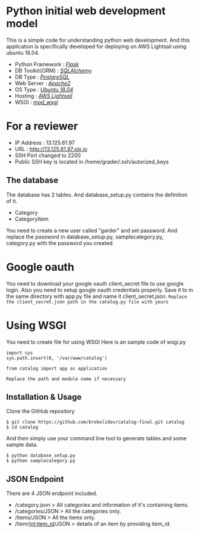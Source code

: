 # Python initial web development model

This is a simple code for understanding python web development.
And this application is specifically developed for deploying on AWS Lightsail using ubuntu 18.04.

- Python Framework : [_Flask_](http://flask.pocoo.org/)
- DB Toolkit(ORM) : [_SQLAlchemy_](https://www.sqlalchemy.org/)
- DB Type : [_PostgreSQL_](https://help.ubuntu.com/community/PostgreSQL)
- Web Server : [_Apache2_](https://httpd.apache.org/)
- OS Type : [_Ubuntu 18.04_](https://www.ubuntu.com/)
- Hosting : [_AWS Lightsail_](https://aws.amazon.com/lightsail/)
- WSGI : [_mod_wsgi_](https://modwsgi.readthedocs.io/en/develop/)


# For a reviewer
- IP Address : 13.125.61.97
- URL : http://13.125.61.97.xip.io
- SSH Port changed to 2200
- Public SSH key is located in /home/grader/.ssh/autorized_keys


## The database

The database has 2 tables. And database_setup.py contains the definition of it.

- Category
- CategoryItem

You need to create a new user called "garder" and set password.
And replace the password in database_setup.py, samplecategory.py, category.py with the password you created.

# Google oauth

You need to download your google oauth client_secret file to use google login.
Also you need to setup google oauth credentials properly.
Save it to in the same directory with app.py file and name it client_secret.json.
`Replace the client_secret.json path in the catalog.py file with yours`

# Using WSGI

You need to create file for using WSGI
Here is an sample code of wsgi.py
```
import sys
sys.path.insert(0, '/var/www/catalog')

from catalog import app as application
```
`Replace the path and module name if necessary`


## Installation & Usage

Clone the GitHub repository
```
$ git clone https://github.com/brokolidev/catalog-final.git catalog
$ cd catalog
```

And then simply use your command line tool to generate tables and some sample data.
```
$ python database_setup.py
$ python samplecategory.py
```

## JSON Endpoint

There are 4 JSON endpoint included.
- /category.json > All categories and information of it's containing items.
- /categories/JSON > All the categories only.
- /items/JSON > All the items only.
- /item/<int:item_id>/JSON > details of an item by providing item_id.
